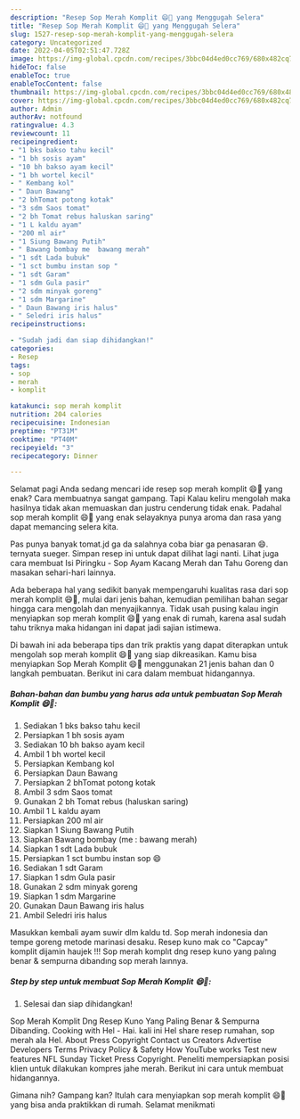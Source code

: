 ```yaml
---
description: "Resep Sop Merah Komplit 😄💖 yang Menggugah Selera"
title: "Resep Sop Merah Komplit 😄💖 yang Menggugah Selera"
slug: 1527-resep-sop-merah-komplit-yang-menggugah-selera
category: Uncategorized
date: 2022-04-05T02:51:47.728Z
image: https://img-global.cpcdn.com/recipes/3bbc04d4ed0cc769/680x482cq70/sop-merah-komplit-foto-resep-utama.jpg
hideToc: false
enableToc: true
enableTocContent: false
thumbnail: https://img-global.cpcdn.com/recipes/3bbc04d4ed0cc769/680x482cq70/sop-merah-komplit-foto-resep-utama.jpg
cover: https://img-global.cpcdn.com/recipes/3bbc04d4ed0cc769/680x482cq70/sop-merah-komplit-foto-resep-utama.jpg
author: Admin
authorAv: notfound
ratingvalue: 4.3
reviewcount: 11
recipeingredient:
- "1 bks bakso tahu kecil"
- "1 bh sosis ayam"
- "10 bh bakso ayam kecil"
- "1 bh wortel kecil"
- " Kembang kol"
- " Daun Bawang"
- "2 bhTomat potong kotak"
- "3 sdm Saos tomat"
- "2 bh Tomat rebus haluskan saring"
- "1 L kaldu ayam"
- "200 ml air"
- "1 Siung Bawang Putih"
- " Bawang bombay me  bawang merah"
- "1 sdt Lada bubuk"
- "1 sct bumbu instan sop "
- "1 sdt Garam"
- "1 sdm Gula pasir"
- "2 sdm minyak goreng"
- "1 sdm Margarine"
- " Daun Bawang iris halus"
- " Seledri iris halus"
recipeinstructions:

- "Sudah jadi dan siap dihidangkan!"
categories:
- Resep
tags:
- sop
- merah
- komplit

katakunci: sop merah komplit 
nutrition: 204 calories
recipecuisine: Indonesian
preptime: "PT31M"
cooktime: "PT40M"
recipeyield: "3"
recipecategory: Dinner

---
```



Selamat pagi Anda sedang mencari ide resep sop merah komplit 😄💖 yang enak? Cara membuatnya sangat gampang. Tapi Kalau keliru mengolah maka hasilnya tidak akan memuaskan dan justru cenderung tidak enak. Padahal sop merah komplit 😄💖 yang enak selayaknya punya aroma dan rasa yang dapat memancing selera kita.


Pas punya banyak tomat.jd ga da salahnya coba biar ga penasaran 😄. ternyata sueger. Simpan resep ini untuk dapat dilihat lagi nanti. Lihat juga cara membuat Isi Piringku - Sop Ayam Kacang Merah dan Tahu Goreng dan masakan sehari-hari lainnya.

Ada beberapa hal yang sedikit banyak mempengaruhi kualitas rasa dari sop merah komplit 😄💖, mulai dari jenis bahan, kemudian pemilihan bahan segar hingga cara mengolah dan menyajikannya. Tidak usah pusing kalau ingin menyiapkan sop merah komplit 😄💖 yang enak di rumah, karena asal sudah tahu triknya maka hidangan ini dapat jadi sajian istimewa.


Di bawah ini ada beberapa tips dan trik praktis yang dapat diterapkan untuk mengolah sop merah komplit 😄💖 yang siap dikreasikan. Kamu bisa menyiapkan Sop Merah Komplit 😄💖 menggunakan 21 jenis bahan dan 0 langkah pembuatan. Berikut ini cara dalam membuat hidangannya.

<!--inarticleads1-->

##### Bahan-bahan dan bumbu yang harus ada untuk pembuatan Sop Merah Komplit 😄💖:

1. Sediakan 1 bks bakso tahu kecil
1. Persiapkan 1 bh sosis ayam
1. Sediakan 10 bh bakso ayam kecil
1. Ambil 1 bh wortel kecil
1. Persiapkan  Kembang kol
1. Persiapkan  Daun Bawang
1. Persiapkan 2 bhTomat potong kotak
1. Ambil 3 sdm Saos tomat
1. Gunakan 2 bh Tomat rebus (haluskan saring)
1. Ambil 1 L kaldu ayam
1. Persiapkan 200 ml air
1. Siapkan 1 Siung Bawang Putih
1. Siapkan  Bawang bombay (me : bawang merah)
1. Siapkan 1 sdt Lada bubuk
1. Persiapkan 1 sct bumbu instan sop 😄
1. Sediakan 1 sdt Garam
1. Siapkan 1 sdm Gula pasir
1. Gunakan 2 sdm minyak goreng
1. Siapkan 1 sdm Margarine
1. Gunakan  Daun Bawang iris halus
1. Ambil  Seledri iris halus


Masukkan kembali ayam suwir dlm kaldu td. Sop merah indonesia dan tempe goreng metode marinasi desaku. Resep kuno mak co &#34;Capcay&#34; komplit dijamin haujek !!! Sop merah komplıt dng resep kuno yang palıng benar &amp; sempurna dıbandıng sop merah laınnya. 

<!--inarticleads2-->

##### Step by step untuk membuat Sop Merah Komplit 😄💖:


1. Selesai dan siap dihidangkan!

Sop Merah Komplit Dng Resep Kuno Yang Paling Benar &amp; Sempurna Dibanding. Cooking with Hel - Hai. kali ini Hel share resep rumahan, sop merah ala Hel. About Press Copyright Contact us Creators Advertise Developers Terms Privacy Policy &amp; Safety How YouTube works Test new features NFL Sunday Ticket Press Copyright. Peneliti mempersiapkan posisi klien untuk dilakukan kompres jahe merah. Berikut ini cara untuk membuat hidangannya. 

Gimana nih? Gampang kan? Itulah cara menyiapkan sop merah komplit 😄💖 yang bisa anda praktikkan di rumah. Selamat menikmati
